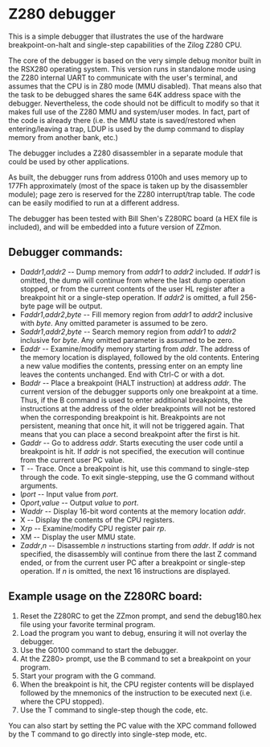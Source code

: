 # Z280 debugger

This is a simple debugger that illustrates the use of the hardware
breakpoint-on-halt and single-step capabilities of the Zilog Z280 CPU.

The core of the debugger is based on the very simple debug monitor built in
the RSX280 operating system. This version runs in standalone mode using the
Z280 internal UART to communicate with the user's terminal, and assumes that
the CPU is in Z80 mode (MMU disabled). That means also that the task to be
debugged shares the same 64K address space with the debugger. Nevertheless,
the code should not be difficult to modify so that it makes full use of the
Z280 MMU and system/user modes. In fact, part of the code is already there
(i.e. the MMU state is saved/restored when entering/leaving a trap, LDUP is
used by the dump command to display memory from another bank, etc.)

The debugger includes a Z280 disassembler in a separate module that could
be used by other applications.

As built, the debugger runs from address 0100h and uses memory up to 177Fh
approximately (most of the space is taken up by the disassembler module);
page zero is reserved for the Z280 interrupt/trap table. The code can be
easily modified to run at a different address.

The debugger has been tested with Bill Shen's Z280RC board (a HEX file is
included), and will be embedded into a future version of ZZmon.

## Debugger commands:

 * D*addr1*,*addr2* -- Dump memory from *addr1* to *addr2* included. If
   *addr1* is omitted, the dump will continue from where the last dump
   operation stopped, or from the current contents of the user HL register
   after a breakpoint hit or a single-step operation. If *addr2* is omitted,
   a full 256-byte page will be output.
 * F*addr1*,*addr2*,*byte* -- Fill memory region from *addr1* to *addr2*
   inclusive with *byte*. Any omitted parameter is assumed to be zero.
 * S*addr1*,*addr2*,*byte* -- Search memory region from *addr1* to *addr2*
   inclusive for *byte*. Any omitted parameter is assumed to be zero.
 * E*addr* -- Examine/modify memory starting from *addr*. The address of the
   memory location is displayed, followed by the old contents. Entering a new
   value modifies the contents, pressing enter on an empty line leaves the
   contents unchanged. End with Ctrl-C or with a dot.
 * B*addr* -- Place a breakpoint (HALT instruction) at address *addr*. The
   current version of the debugger supports only one breakpoint at a time.
   Thus, if the B command is used to enter additional breakpoints, the
   instructions at the address of the older breakpoints will not be restored
   when the corresponding breakpoint is hit. Breakpoints are not persistent,
   meaning that once hit, it will not be triggered again. That means that
   you can place a second breakpoint after the first is hit.
 * G*addr* -- Go to address *addr*. Starts executing the user code until a
   breakpoint is hit. If *addr* is not specified, the execution will continue
   from the current user PC value.
 * T -- Trace. Once a breakpoint is hit, use this command to single-step
   through the code. To exit single-stepping, use the G command without
   arguments.
 * I*port* -- Input value from *port*.
 * O*port*,*value* -- Output *value* to *port*.
 * W*addr* -- Display 16-bit word contents at the memory location *addr*.
 * X -- Display the contents of the CPU registers.
 * X*rp* -- Examine/modify CPU register pair *rp*.
 * XM -- Display the user MMU state.
 * Z*addr*,*n* -- Disassemble *n* instructions starting from *addr*. If
   *addr* is not specified, the disassembly will continue from there the
   last Z command ended, or from the current user PC after a breakpoint or
   single-step operation. If *n* is omitted, the next 16 instructions are
   displayed.

## Example usage on the Z280RC board:

 1. Reset the Z280RC to get the ZZmon prompt, and send the debug180.hex file
    using your favorite terminal program.
 2. Load the program you want to debug, ensuring it will not overlay the
    debugger.
 3. Use the G0100 command to start the debugger.
 4. At the Z280> prompt, use the B command to set a breakpoint on your
    program.
 5. Start your program with the G command.
 6. When the breakpoint is hit, the CPU register contents will be displayed
    followed by the mnemonics of the instruction to be executed next (i.e.
    where the CPU stopped).
 7. Use the T command to single-step though the code, etc.

You can also start by setting the PC value with the XPC command followed by
the T command to go directly into single-step mode, etc.

